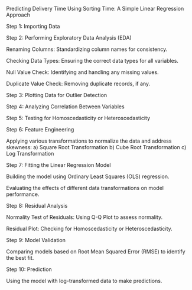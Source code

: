Predicting Delivery Time Using Sorting Time: A Simple Linear Regression Approach

Step 1: Importing Data

Step 2: Performing Exploratory Data Analysis (EDA)

Renaming Columns: Standardizing column names for consistency.

Checking Data Types: Ensuring the correct data types for all variables.

Null Value Check: Identifying and handling any missing values.

Duplicate Value Check: Removing duplicate records, if any.


Step 3: Plotting Data for Outlier Detection

Step 4: Analyzing Correlation Between Variables

Step 5: Testing for Homoscedasticity or Heteroscedasticity

Step 6: Feature Engineering

Applying various transformations to normalize the data and address skewness:
a) Square Root Transformation
b) Cube Root Transformation
c) Log Transformation


Step 7: Fitting the Linear Regression Model

Building the model using Ordinary Least Squares (OLS) regression.

Evaluating the effects of different data transformations on model performance.


Step 8: Residual Analysis

Normality Test of Residuals: Using Q-Q Plot to assess normality.

Residual Plot: Checking for Homoscedasticity or Heteroscedasticity.


Step 9: Model Validation

Comparing models based on Root Mean Squared Error (RMSE) to identify the best fit.


Step 10: Prediction

Using the model with log-transformed data to make predictions.


